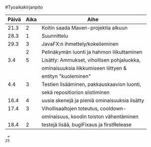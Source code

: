 #Tyoaikakirjanpito


|Päivä	|Aika	|Aihe					|
|---	|---	|---					|	
|21.3	|2	|Koitin saada Maven-projektia alkuun	|   
|28.3	|1	|Suunnittelu				|   
|29.3	|3	|JavaFX:n ihmettely/kokeileminen	|  
|	|2	|Pelinäkymän luonti ja hahmon liikuttaminen|
|3.4	|5	|Lisätty: Ammukset, vihollisen pohjaluokka, |
|	|	|ominaisuuksia liikkumiseen liittyen &	|
|	|	|entityn "kuoleminen"			|
|4.4	|3	|Testien lisääminen, pakkauskaavion luonti, |
|	|	|sekä repositiorion siistiminen 	|
|16.4	|4	|uusia skenejä ja pieniä ominaisuuksia lisätty |
|17.4	|3	|Vihollisaaltojen toteutus, cooldown-	|				|
|	|	|ominaisuus, koodin toiston vähentäminen |
|18.4	|2	|testejä lisää, bugiFixaus ja firstRelease|

	 =
	25
